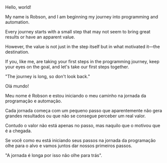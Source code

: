 Hello, world!

My name is Robson, and I am beginning my journey into programming and automation.

Every journey starts with a small step that may not seem to bring great results or have an apparent value.

However, the value is not just in the step itself but in what motivated it—the destination.

If you, like me, are taking your first steps in the programming journey, keep your eyes on the goal, and let's take our first steps together.

"The journey is long, so don't look back."

Olá mundo!

Meu nome é Robson e estou iniciando o meu caminho na jornada da programação e automação.

Cada jornada começa com um pequeno passo que aparentemente não gera grandes resultados ou que não se consegue perceber um real valor.

Contudo o valor não está apenas no passo, mas naquilo que o motivou que é a chegada.

Se você como eu está iniciando seus passos na jornada da programação olhe para o alvo e vamos juntos dar nossos primeiros passos.

"A jornada é longa por isso não olhe para trás".
